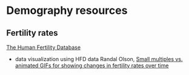# Demography resources

## Fertility rates

[The Human Fertility Database](http://www.humanfertility.org/cgi-bin/main.php)

- data visualization using HFD data
Randal Olson, [Small multiples vs. animated GIFs for showing changes in fertility rates over time](http://www.randalolson.com/2015/08/23/small-multiples-vs-animated-gifs-for-showing-changes-in-fertility-rates-over-time/)


